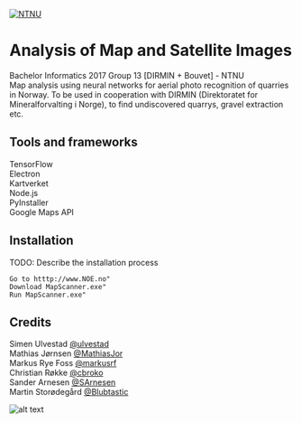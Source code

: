 [![NTNU](http://i.imgur.com/9D8UBUI.png)](https://www.ntnu.no/studier/emner/IT2901#tab=omEmnet)

# Analysis of Map and Satellite Images
Bachelor Informatics 2017 Group 13 [DIRMIN + Bouvet] - NTNU
</br>
Map analysis using neural networks for aerial photo recognition of quarries in Norway. To be used in cooperation with DIRMIN (Direktoratet for Mineralforvalting i Norge), to find undiscovered quarrys, gravel extraction etc.
</br>

## Tools and frameworks
TensorFlow</br>
Electron</br>
Kartverket</br>
Node.js<br/>
PyInstaller<br/>
Google Maps API<br/>


## Installation
TODO: Describe the installation process
	
	Go to htttp://www.NOE.no"
	Download MapScanner.exe"
	Run MapScanner.exe"


## Credits
Simen Ulvestad [@ulvestad](https://github.com/ulvestad) <br/>
Mathias Jørnsen [@MathiasJor](https://github.com/MathiasJor) <br/>
Markus Rye Foss [@markusrf](https://github.com/markusrf) <br/>
Christian Røkke [@cbroko](https://github.com/cbroko) <br/>
Sander Arnesen [@SArnesen](https://github.com/SArnesen) <br/>
Martin Storødegård [@Blubtastic](https://github.com/Blubtastic)<br/>

![alt text](http://i.imgur.com/J8Aaz4c.png)
